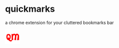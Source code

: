 # quickmarks

a chrome extension for your cluttered bookmarks bar

![quickmarks](https://github.com/markymauro13/quickmarks/blob/main/images/qm48.png?raw=true)

